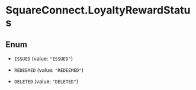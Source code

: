 # SquareConnect.LoyaltyRewardStatus

## Enum


* `ISSUED` (value: `"ISSUED"`)

* `REDEEMED` (value: `"REDEEMED"`)

* `DELETED` (value: `"DELETED"`)


